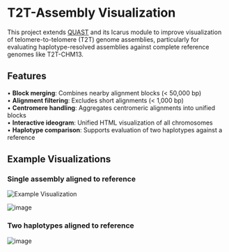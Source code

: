 # T2T-Assembly Visualization

This project extends [QUAST](https://github.com/ablab/quast) and its Icarus module to improve visualization of telomere-to-telomere (T2T) genome assemblies, particularly for evaluating haplotype-resolved assemblies against complete reference genomes like T2T-CHM13.

## Features

• **Block merging**: Combines nearby alignment blocks (< 50,000 bp)  
• **Alignment filtering**: Excludes short alignments (< 1,000 bp)  
• **Centromere handling**: Aggregates centromeric alignments into unified blocks  
• **Interactive ideogram**: Unified HTML visualization of all chromosomes  
• **Haplotype comparison**: Supports evaluation of two haplotypes against a reference  


## Example Visualizations
### Single assembly aligned to reference
![Example Visualization](https://github.com/user-attachments/assets/5ad2f241-432b-4eb0-9df1-2807ae7511d8)

![image](https://github.com/user-attachments/assets/5ad2f241-432b-4eb0-9df1-2807ae7511d8)

### Two haplotypes aligned to reference
![image](https://github.com/user-attachments/assets/6af022d2-feb5-4609-ba72-a34331d46878)
